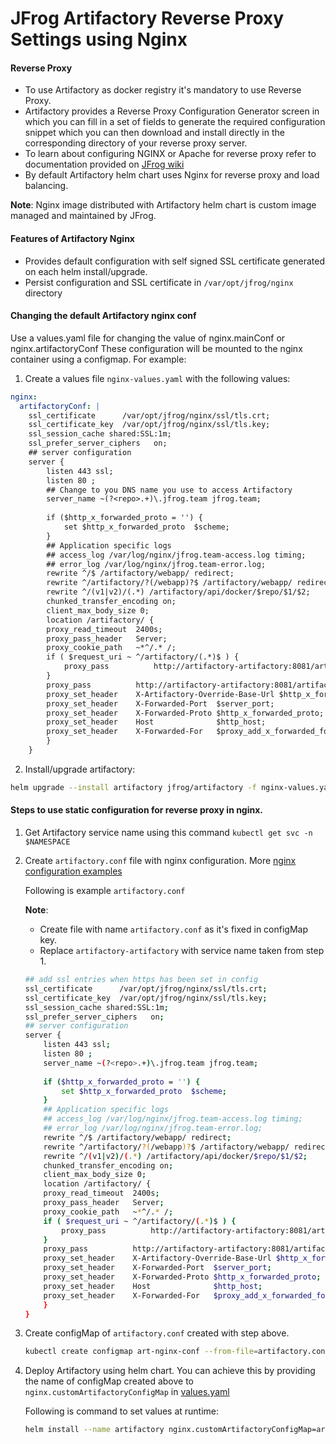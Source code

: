 # JFrog Artifactory Reverse Proxy Settings using Nginx

#### Reverse Proxy
*   To use Artifactory as docker registry it's mandatory to use Reverse Proxy.
*   Artifactory provides a Reverse Proxy Configuration Generator screen in which you can fill in a set of fields to generate 
the required configuration snippet which you can then download and install directly in the corresponding directory of your reverse proxy server.   
*   To learn about configuring NGINX or Apache for reverse proxy refer to documentation provided on [JFrog wiki](https://www.jfrog.com/confluence/display/RTF/Configuring+a+Reverse+Proxy)
*   By default Artifactory helm chart uses Nginx for reverse proxy and load balancing.
  
**Note**: Nginx image distributed with Artifactory helm chart is custom image managed and maintained by JFrog.  
  
####  Features of Artifactory Nginx
*   Provides default configuration with self signed SSL certificate generated on each helm install/upgrade.
*   Persist configuration and SSL certificate in `/var/opt/jfrog/nginx` directory
  
#### Changing the default Artifactory nginx conf
Use a values.yaml file for changing the value of nginx.mainConf or nginx.artifactoryConf
These configuration will be mounted to the nginx container using a configmap.
For example:
1. Create a values file `nginx-values.yaml` with the following values:
```yaml
nginx:
  artifactoryConf: |
    ssl_certificate      /var/opt/jfrog/nginx/ssl/tls.crt;
    ssl_certificate_key  /var/opt/jfrog/nginx/ssl/tls.key;
    ssl_session_cache shared:SSL:1m;
    ssl_prefer_server_ciphers   on;
    ## server configuration
    server {
        listen 443 ssl;
        listen 80 ;
        ## Change to you DNS name you use to access Artifactory 
        server_name ~(?<repo>.+)\.jfrog.team jfrog.team;
        
        if ($http_x_forwarded_proto = '') {
            set $http_x_forwarded_proto  $scheme;
        }
        ## Application specific logs
        ## access_log /var/log/nginx/jfrog.team-access.log timing;
        ## error_log /var/log/nginx/jfrog.team-error.log;
        rewrite ^/$ /artifactory/webapp/ redirect;
        rewrite ^/artifactory/?(/webapp)?$ /artifactory/webapp/ redirect;
        rewrite ^/(v1|v2)/(.*) /artifactory/api/docker/$repo/$1/$2;
        chunked_transfer_encoding on;
        client_max_body_size 0;
        location /artifactory/ {
        proxy_read_timeout  2400s;
        proxy_pass_header   Server;
        proxy_cookie_path   ~*^/.* /;
        if ( $request_uri ~ ^/artifactory/(.*)$ ) {
            proxy_pass          http://artifactory-artifactory:8081/artifactory/$1;
        }
        proxy_pass          http://artifactory-artifactory:8081/artifactory/;
        proxy_set_header    X-Artifactory-Override-Base-Url $http_x_forwarded_proto://$host:$server_port/artifactory;
        proxy_set_header    X-Forwarded-Port  $server_port;
        proxy_set_header    X-Forwarded-Proto $http_x_forwarded_proto;
        proxy_set_header    Host              $http_host;
        proxy_set_header    X-Forwarded-For   $proxy_add_x_forwarded_for;
        }
    }

```

2. Install/upgrade artifactory:
```bash
helm upgrade --install artifactory jfrog/artifactory -f nginx-values.yaml
```


#### Steps to use static configuration for reverse proxy in nginx.
1.  Get Artifactory service name using this command `kubectl get svc -n $NAMESPACE`

2.  Create `artifactory.conf` file with nginx configuration. More [nginx configuration examples](https://github.com/jfrog/artifactory-docker-examples/tree/master/files/nginx/conf.d) 
    
    Following is example `artifactory.conf`
    
    **Note**: 
    *   Create file with name `artifactory.conf` as it's fixed in configMap key. 
    *   Replace `artifactory-artifactory` with service name taken from step 1.
    
    ```bash
    ## add ssl entries when https has been set in config
    ssl_certificate      /var/opt/jfrog/nginx/ssl/tls.crt;
    ssl_certificate_key  /var/opt/jfrog/nginx/ssl/tls.key;
    ssl_session_cache shared:SSL:1m;
    ssl_prefer_server_ciphers   on;
    ## server configuration
    server {
        listen 443 ssl;
        listen 80 ;
        server_name ~(?<repo>.+)\.jfrog.team jfrog.team;
        
        if ($http_x_forwarded_proto = '') {
            set $http_x_forwarded_proto  $scheme;
        }
        ## Application specific logs
        ## access_log /var/log/nginx/jfrog.team-access.log timing;
        ## error_log /var/log/nginx/jfrog.team-error.log;
        rewrite ^/$ /artifactory/webapp/ redirect;
        rewrite ^/artifactory/?(/webapp)?$ /artifactory/webapp/ redirect;
        rewrite ^/(v1|v2)/(.*) /artifactory/api/docker/$repo/$1/$2;
        chunked_transfer_encoding on;
        client_max_body_size 0;
        location /artifactory/ {
        proxy_read_timeout  2400s;
        proxy_pass_header   Server;
        proxy_cookie_path   ~*^/.* /;
        if ( $request_uri ~ ^/artifactory/(.*)$ ) {
            proxy_pass          http://artifactory-artifactory:8081/artifactory/$1;
        }
        proxy_pass          http://artifactory-artifactory:8081/artifactory/;
        proxy_set_header    X-Artifactory-Override-Base-Url $http_x_forwarded_proto://$host:$server_port/artifactory;
        proxy_set_header    X-Forwarded-Port  $server_port;
        proxy_set_header    X-Forwarded-Proto $http_x_forwarded_proto;
        proxy_set_header    Host              $http_host;
        proxy_set_header    X-Forwarded-For   $proxy_add_x_forwarded_for;
        }
    }
    ```
    
3.  Create configMap of `artifactory.conf` created with step above.
    ```bash
    kubectl create configmap art-nginx-conf --from-file=artifactory.conf
    ```
4.  Deploy Artifactory using helm chart.
    You can achieve this by providing the name of configMap created above to `nginx.customArtifactoryConfigMap` in [values.yaml](values.yaml) 
    
    Following is command to set values at runtime:
    ```bash
    helm install --name artifactory nginx.customArtifactoryConfigMap=art-nginx-conf jfrog/artifactory
    ```